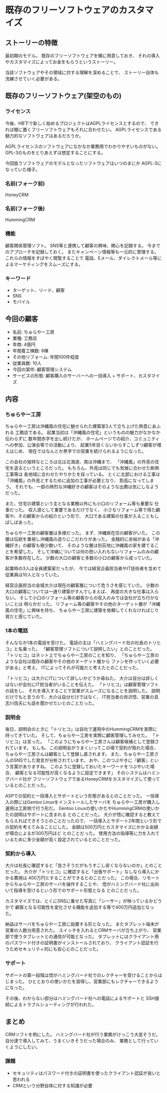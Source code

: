 既存のフリーソフトウェアのカスタマイズ
======================================

ストーリーの特徴
----------------

最初期のモデル。
既存のフリーソフトウェアを棚に用意しておき、
それの導入やカスタマイズによってお金をもらうというストーリー。

当該ソフトウェアやその領域に対する理解を深めることで、
ストーリー自体も洗練させていく必要がある。

既存のフリーソフトウェア(架空のもの)
------------------------------------

### ライセンス

今後、HB下で新しく始めるプロジェクトはAGPLライセンスとするので、
できれば棚に置くフリーソフトウェアもそれに合わせたい。
AGPLライセンスである魅力的なソフトウェアはあるだろうか。

AGPLライセンスのソフトウェアになかなか業務用でわかりやすいものがない。
GPL-3のものをとりあえずは想定することにする。

今回扱うソフトウェアのモデルとなったソフトウェアはいつのまにか
AGPL-3になっていた様子。

### 名前(フォーク前)

HoneyCRM

### 名前(フォーク後)

HummingCRM

### 機能

顧客関係管理ソフト。
SNS等と連携して顧客の興味、関心を記録する。
今までのアプローチを記録しておく。
またキャンペーン情報等も一元的に管理する。
これらの情報をすばやく閲覧することで
電話、Eメール、ダイレクトメール等によるマーケティングをスムーズにする。

### キーワード

* ターゲット、リード、顧客
* SNS
* モバイル

今回の顧客
----------

* 名前: ちゅらやー工房
* 業種: 工務店
* 年商: 4億円
* 年間着工棟数: 8棟
* その他リフォーム: 年間100件程度
* 従業員数: 10人
* 今回の案件: 顧客管理システム
* サービスの形態: 顧客購入のサーバーへの一括導入 + サポート、カスタマイズ

内容
----

### ちゅらやー工房

ちゅらやー工房は沖縄風の住宅に魅せられた建築家3人で立ち上げた熱意にあふれる
工務店である。
起業当初は「沖縄風の住宅」というものの魅力がなかなか伝わらずに
数年間赤字を出し続けたが、
ホームページでの紹介、コミュニティへの参加、公演会等での活動により、
起業5年目くらいからすこしずつ顧客が増えはじめ、
現在ではなんとか黒字での営業を続けられるようになった。

この会社の独特なところは北は北海道、南は沖縄まで、
「沖縄風」の外見の住宅を造るというところだった。
もちろん、外見は同じでも気候に合わせた断熱工事等は
各地域に合わせたやりかたを採っている。
とくに北部における工事は「沖縄風」の外見とするために追加の工事が必要となり、
割高になってしまう。
それでも、一部の熱烈な沖縄好きの顧客はそのような出費は気にしなようだった。

また、住宅の建築という主となる業務以外にも小口のリフォーム等も重要な
仕事だった。
収入源として重要であるだけでなく、
小さなリフォーム等で得た顧客や、その顧客からの紹介という形で、
大口である建築の仕事が入ることもしばしばあった。

ちゅらやー工房の顧客層は多様だった。
まず、沖縄県在住の顧客がいた。
この層は伝統を重視し沖縄風の造りにこだわりがあった。
金銭的に余裕がある「沖縄好き」の顧客も極少数いて、
そのような層は別荘地に沖縄風の家を建てることを希望した。
そして沖縄については何の思い入れもないリフォームのみの顧客が多数存在した。
少数の大口の顧客と多数の小口の顧客から成っていた。

起業時の3人は全員建築家だったが、
今では経営企画担当者やIT技術者を含めて従業員は10人となっていた。

経営企画担当の金城大介は現在の顧客層について危うさを感じていた。
少数の大口の顧客については一通り建築がすんでしまえば、
再度の大きな仕事は入らない。
そして小口のリフォーム等の顧客からの収入のみでは会社が立ち行かないことは
明らかだった。
リフォーム等の顧客やその他のターゲット層が「沖縄風の住宅」に興味を持ち、
ちゅらやー工房に建築を依頼してくれなければじり貧だと感じていた。

### 1本の電話

そんななか1本の電話を受けた。
電話の主は「ハミングバード社の社長のトリヒコ」と名乗った。
「顧客管理ソフトについて説明したい」とのことだった。
「トリヒコ」はネット上でちゅらやー工房のことを知り、
「ちゅらやー工房のような会社は既存の顧客やその他のターゲット層から
ファンを作っていく必要がある」と考え、
ITによってそれが可能だと考えたとのことだった。

「トリヒコ」は大介にITについて詳しいかどうか尋ねた。
大介は自分は詳しくはないが会社にIT担当者がいることを伝えた。
「トリヒコ」は顧客管理ソフトの話をし、
それを導入することで営業がスムーズになることを説明した。
説明だけでもと言うので、大介は自分だけではなく、
IT担当者の貝沢悟、営業の具志川信夫にも話を聞かせたいとのことだった。

### 説明会

後日、説明会のときに「トリヒコ」は自社で運用中のHummingCRMを実際に
持ってきていた。
そして、ちゅらやー工房を実際に顧客管理してみせた。
「トリヒコ」は言った。
「このようにちゅらやー工房さんは顧客候補として登録されています。
もしも、この説明会がうまくいってこの場で契約が取れた場合、
ちゅらやー工房さんは顧客として登録し直されます。
また、ちゅらやー工房さんのSNSでした発言が分析されています。
おや、このつぶやきに『顧客』という言葉がありますね。
このように登録しておいたキーワードをつぶやいた場合、
顧客となる可能性が高くなるように設定できます」
そのシステムはハミングバード社が
フリーソフトウェアであるHoneyCRMをカスタマイズして使っているとのことだった。

ASPでの契約と一括導入とサポートという形態があるとのことだった。
一括導入の際にはGentoo Linuxをインストールしたサーバを
ちゅらやー工房が購入し運用は工房側で行う形だ。
Gentoo Linuxの使いかたやHummingCRMの使いかたの説明はサポートに含まれる
とのことだった。
大介が悟に確認すると教えてもらえればできそうとのことだったので、
一括導入とサポート2年間という形での契約を考えてみることにした。
金額は500万円とカスタマイズにかかる金額が場合によるが300万円ほど
とのことだった。
使用方法の指導等に力を入れているために多少金額が高く設定されているとのことだった。

### 契約から導入

大介は社長に確認すると「良さそうだがもうすこし安くならないのか」とのことだった。
大介が「トリヒコ」に確認すると「出張サポート」なしなら導入にかかる費用は
400万円とすることができるとのことだった。
この場合、リモートからちゅらやー工房のサーバを操作することや、
悟がハミングバード社に出向いて指導を受けるという形でのサポート形態となる
とのことだった。

カスタマイズでは、とくにSNSに乗せた写真に「シーサー」が映っているかどうかで
顧客となる可能性を変化させる機能を追加する等で400万円追加となった。

納品はサーバをちゅらやー工房に設置する形となった。
またタブレット端末が営業の人数分用意された。
スイッチを入れるとCRMサーバが立ち上がり、
営業部で使うタブレットとの通信が可能となった。
タブレットにはクライアント用のパスワード付きの証明書がインストールされており、
クライアント認証を行うためセキュリティ的にも安心とのことだった。

### サポート

サポートの第一段階は悟がハミングバード社でのレクチャーを受けることからはじまった。
ひととおりの使いかたを習得し、営業部にもレクチャーできるようになった。

その後、わからない部分はハミングバード社への電話によるサポートと
SSH接続によるトラブルシューティングが行われた。

まとめ
------

CRMソフトを例にした。
ハミングバード社が行う業務がけっこう大変そうだ。
自分達で導入してみて、うまくいきそうだった場合のみ、
業務として行っていくようにしたい。

### 課題

* セキュリティはパスワード付きの証明書を使ったクライアント認証が良いと思われる
* CRMという分野自体に対する知識が必要
